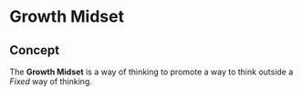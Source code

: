 # Growth Midset
## Concept
The **Growth Midset** is a way of thinking to promote a way to think outside a *Fixed* way of thinking.

